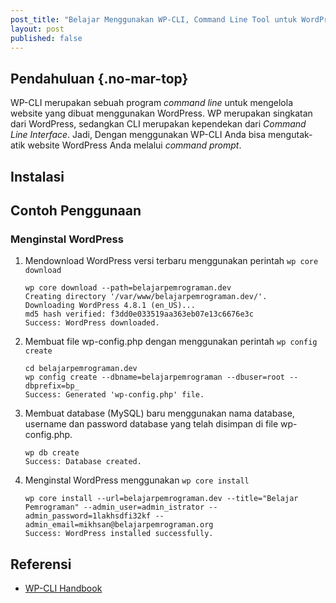 ```yaml
---
post_title: "Belajar Menggunakan WP-CLI, Command Line Tool untuk WordPress"
layout: post
published: false
---
```

Pendahuluan {.no-mar-top}
-------------------------

WP-CLI merupakan sebuah program *command line* untuk mengelola website yang dibuat menggunakan WordPress. WP merupakan singkatan dari WordPress, sedangkan CLI merupakan kependekan dari *Command Line Interface*. Jadi, Dengan menggunakan WP-CLI Anda bisa mengutak-atik website WordPress Anda melalui *command prompt*.

Instalasi
---------

Contoh Penggunaan
-----------------

### Menginstal WordPress

1.  Mendownload WordPress versi terbaru menggunakan perintah `wp core download`

    <pre class="command-line" data-user="mi" data-host="localhost" data-output="2-5"><code class="language-bash">wp core download --path=belajarpemrograman.dev
    Creating directory '/var/www/belajarpemrograman.dev/'.
    Downloading WordPress 4.8.1 (en_US)...
    md5 hash verified: f3dd0e033519aa363eb07e13c6676e3c
    Success: WordPress downloaded.</code></pre>

2.  Membuat file wp-config.php dengan menggunakan perintah `wp config create`

    <pre class="command-line" data-user="mi" data-host="localhost" data-output="3"><code class="language-bash">cd belajarpemrograman.dev
    wp config create --dbname=belajarpemrograman --dbuser=root --dbprefix=bp_
    Success: Generated 'wp-config.php' file.</code></pre>

3.  Membuat database (MySQL) baru menggunakan nama database, username dan password database yang telah disimpan di file wp-config.php.

    <pre class="command-line" data-user="mi" data-host="localhost" data-output="2"><code class="language-bash">wp db create
    Success: Database created.</code></pre>

4.  Menginstal WordPress menggunakan `wp core install`

    <pre class="command-line" data-user="mi" data-host="localhost" data-output="2"><code class="language-bash">wp core install --url=belajarpemrograman.dev --title="Belajar Pemrograman" --admin_user=admin_istrator --admin_password=1lakhsdfi32kf --admin_email=mikhsan@belajarpemrograman.org
    Success: WordPress installed successfully.</code></pre>

Referensi
---------

-   [WP-CLI Handbook](https://make.wordpress.org/cli/handbook/quick-start/)